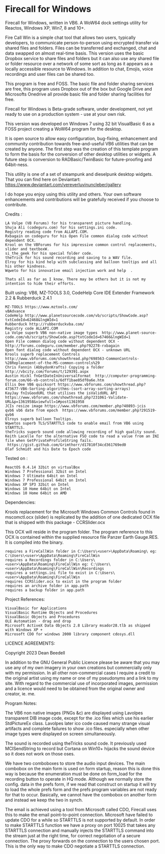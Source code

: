 # Firecall for Windows

Firecall for Windows, written in VB6. A WoW64 dock settings utility for Reactos, 
Windows XP, Win7, 8 and 10+.

Fire Call Win is a simple chat tool that allows two users, typically developers, 
to communicate person-to-person using encrypted transfer via  shared files and 
folders. Files can be transferred and exchanged, chat and data swapped on almost 
real-time basis. This version uses the basic Dropbox service to share files and 
folders but it can also use any shared file or folder resource over a network of 
some sort as long as it appears as a locally accessible resource to Windows. In 
addition to chat, Emojis, voice recordings and user files can be shared too.

This program is free and FOSS. The basic file and folder sharing services are 
free, this program uses Dropbox out of the box but Google Drive and Microsofts 
Onedrive all provide basic file and folder sharing facilities for free.

Firecall for Windows is Beta-grade software, under development, not yet 
ready to use on a production system - use at your own risk.

This version was developed on Windows 7 using 32 bit VisualBasic 6 as a FOSS 
project creating a WoW64 program for the desktop. 

It is open source to allow easy configuration, bug-fixing, enhancement and 
community contribution towards free-and-useful VB6 utilities that can be created
by anyone. The first step was the creation of this template program to form the 
basis for the conversion of other desktop utilities or widgets. A future step 
is conversion to RADBasic/TwinBasic for future-proofing and 64bit-ness. 

This utility is one of a set of steampunk and dieselpunk desktop widgets. That 
you can find here on Deviantart: https://www.deviantart.com/yereverluvinuncleber/gallery

I do hope you enjoy using this utility and others. Your own software 
enhancements and contributions will be gratefully received if you choose to 
contribute.
 
 Credits :   
 
	LA Volpe (VB Forums) for his transparent picture handling.  
	Shuja Ali (codeguru.com) for his settings.ini code.  
	Registry reading code from ALLAPI.COM.  
	Rxbagain on codeguru for his Open File common dialog code without dependent OCX.  
	Krool on the VBForums for his impressive common control replacements, slider and textboxW.  
	si_the_geek for his special folder code.  
	theTrick for his sound recording and saving to a WAV file.  
	Elroy for his kind help with subclassing and balloon tooltips and all his other kindness.  
	Wqweto for his innovative email injection work and help  .

	Thats all as far as I know. There may be others but it is not my intention to hide their efforts.

 Built using: VB6, MZ-TOOLS 3.0, CodeHelp Core IDE Extender Framework 2.2 & Rubberduck 2.4.1
 
	MZ-TOOLS https://www.mztools.com/  
	vBAdvance  
	CodeHelp http://www.planetsourcecode.com/vb/scripts/ShowCode.asp?txtCodeId=62468&lngWId=1  
	Rubberduck http://rubberduckvba.com/  
	Registry code ALLAPI.COM  
	La Volpe superb VB6 non-native image types  http://www.planet-source-code.com/vb/scripts/ShowCode.asp?txtCodeId=67466&lngWId=1  
	Open File common dialog code without dependent OCX - http://forums.codeguru.com/member.php?92278-rxbagain  
	Open font dialog code without dependent OCX - unknown URL  
	Krools superb replacement Controls http://www.vbforums.com/showthread.php?698563-CommonControls-%28Replacement-of-the-MS-common-controls%29  
	Chris Fannin (AbbydonKrafts) Copying a folder  http://vbcity.com/forums/t/129391.aspx  
	Austin Hickl fnGetDateInUniversalFormat  http://computer-programming-forum.com/66-vb-controls/6dff1bae05df0a6e.htm  
	Ellis Dee VB6 quicksort https://www.vbforums.com/showthread.php?473677-VB6-Sorting-algorithms-(sort-array-sorting-arrays)  
	KayJay fnIsGoodURL that utilises the isValidURL API  https://www.vbforums.com/showthread.php?231061-Validate-URL&p=1361958&viewfull=1#post1361958  
	JCIs resize image https://www.vbforums.com/member.php?40893-jcis  
	qvb6 vb6 date from epoch  https://www.vbforums.com/member.php?291519-qvb6  
	Elroys superb balloon Tooltips.  
	Wqwetos superb TLS/STARTTLS code to enable email from VB6 using STARTTLS.  
	theTricks superb sound code allowing recording of high quality sound.  
	Keith Lacelle for the alternative FSO code to read a value from an INI file when GetPrivateProfileString fails.  
	 https://gist.github.com/Grimthorr/d17810f34cd361769ed0  
	Olaf Schmidt and his Date to Epoch code  

 Tested on :
 
	ReactOS 0.4.14 32bit on virtualBox  
	Windows 7 Professional 32bit on Intel  
	Windows 7 Ultimate 64bit on Intel  
	Windows 7 Professional 64bit on Intel  
	Windows XP SP3 32bit on Intel  
	Windows 10 Home 64bit on Intel  
	Windows 10 Home 64bit on AMD  

 Dependencies:
 
Krools replacement for the Microsoft Windows Common Controls found in mscomctl.ocx (slider) is replicated
by the addition of one dedicated OCX file that is shipped with this package - CCRSlider.ocx

This OCX will reside in the program folder. The program reference to this OCX is 
contained within the supplied resource file Panzer Earth Gauge.RES.
It is compiled into the binary. 

	requires a FireCallWin folder in C:\Users\<user>\AppData\Roaming\ eg: C:\Users\<user>\AppData\Roaming\FireCallWin  
	requires a Recordings folder in C:\Users\<user>\AppData\Roaming\FireCallWin eg: C:\Users\<user>\AppData\Roaming\FireCallWin\Recordings  
	requires a settings.ini file to exist in C:\Users\<user>\AppData\Roaming\FireCallWin  
	requires CCRSlider.ocx to exist in the program folder  
	requires an archive folder in app.path  
	requires a backup folder in app.path  
	
Project References:  

	VisualBasic for Applications  
	VisualBasic Runtime Objects and Procedures  
	VisualBasic Objects and Procedures  
	OLE Automation - drag and drop  
	Microsoft ActiveX Data Objects 2.8 Library msador28.tlb as shipped with Windows XP +
	Microsoft CDO for windows 2000 library component cdosys.dll

LICENCE AGREEMENTS:

Copyright 2023 Dean Beedell

In addition to the GNU General Public Licence please be aware that you may use
any of my own imagery in your own creations but commercially only with my
permission. In all other non-commercial cases I require a credit to the
original artist using my name or one of my pseudonyms and a link to my site.
With regard to the commercial use of incorporated images, permission and a
licence would need to be obtained from the original owner and creator, ie. me.

Program Notes:

The VB6 non native images (PNGs &c) are displayed using Lavolpes transparent DIB image code,
except for the .ico files which use his earlier StdPictureEx class.
Lavolpes later ico code caused many strange visual artifacts and complete failures to show .ico files.
especially when other image types were displayed on screen simultaneously.

The sound is recorded using theTricks sound code. It previously used MCISendString to record but Cortana on Win10+
hijacks the sound device so it does not work on those oses.

We have two comboboxes to store the audio input devices. The main combobox on the main form is used on form
startup, reason this is done this way is because the enumeration must be done on form_load for the recording
button to operate in HQ mode. Although we normally store the config. data in the prefs form, if we read that
construct on startup it will try to load the whole prefs form and the prefs program variables are not ready
for that to occur. Basically, we cannot have the combobox on another form and instead we keep the two in synch.

The email is achieved using a tool from Microsoft called CDO, Firecall uses this to make the email point-to-point
connection. Microsoft have failed to update CDO for a while so STARTTLS is not supported by default. In order to
make STARTTLS function we have a proxy on port 10025 that takes any STARTTLS connection and manually injects the
STARTTLS command into the stream just at the right time, for correct negotiation of a secure connection. The proxy
forwards on the connection to the users chosen port. This is the only way to make CDO negotiate a STARTTLS
connection.